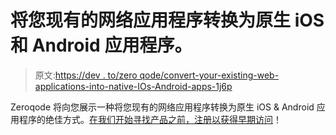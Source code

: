 # 将您现有的网络应用程序转换为原生 iOS 和 Android 应用程序。

> 原文:[https://dev . to/zero qode/convert-your-existing-web-applications-into-native-IOs-Android-apps-1j6p](https://dev.to/zeroqode/convert-your-existing-web-applications-into-native-ios--android-apps-1j6p)

Zeroqode 将向您展示一种将您现有的网络应用程序转换为原生 iOS & Android 应用程序的绝佳方式。[在我们开始寻找产品之前，注册以获得早期访问](https://www.producthunt.com/upcoming/zeroqode-native-apps)！